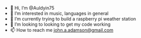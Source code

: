 - 👋 Hi, I’m @Auldyin75
- 👀 I’m interested in music, languages in general
- 🌱 I’m currently trying to build a raspberry pi weather station
- 💞️ I’m looking to looking to get my code working
- 📫 How to reach me john.a.adamson@gmail.com

<!---
Auldyin75/Auldyin75 is a ✨ special ✨ repository because its `README.md` (this file) appears on your GitHub profile.
You can click the Preview link to take a look at your changes.
--->
